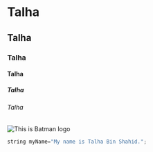 # Talha
## Talha
### Talha
#### Talha
##### Talha
###### Talha

![This is Batman logo](https://t4.ftcdn.net/jpg/03/89/39/09/360_F_389390965_lwqVX10TBdFH2WMBH6GGF8pcNiOhzfnb.jpg)

``` C++
string myName="My name is Talha Bin Shahid.";
```
